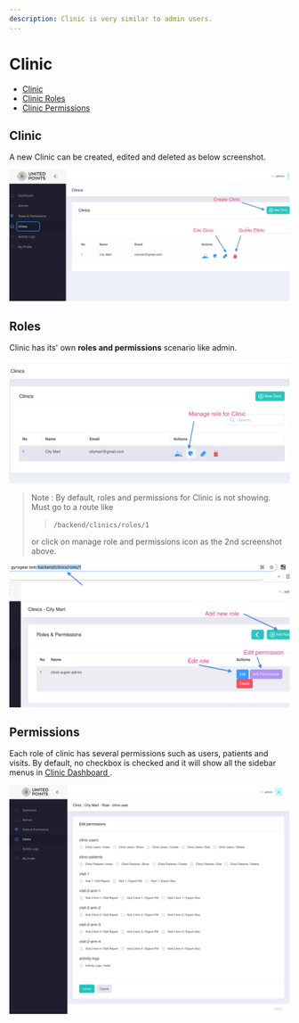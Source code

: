 ```yaml
---
description: Clinic is very similar to admin users.
---
```


# Clinic

* [Clinic](clinic.md#clinic)
* [Clinic Roles](clinic.md#roles)
* [Clinic Permissions](clinic.md#permissions)

## Clinic

A new Clinic can be created, edited and deleted as below screenshot.

![](../.gitbook/assets/clinic-crud.png)

## Roles

Clinic has its' own **roles and permissions** scenario like admin. 

![](../.gitbook/assets/clinic-role-permission.png)

> Note : By default, roles and permissions for Clinic is not showing. Must go to a route like 
>
> > `/backend/clinics/roles/1`
>
>  or click on manage role and permissions icon as the 2nd screenshot above.

![](../.gitbook/assets/clinic-role.png)

## Permissions

Each role of clinic has several permissions such as users, patients and visits. By default, no checkbox is checked and it will show all the sidebar menus in [Clinic Dashboard ](../clinic-dashboard/). 

![](../.gitbook/assets/clinic-role-per.jpg)

